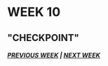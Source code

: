 # WEEK 10 

## "CHECKPOINT"

##### [PREVIOUS WEEK](https://samanthangsy.github.io/codewords/Weekly%20Diary/09/)  |  [NEXT WEEK](https://samanthangsy.github.io/codewords/Weekly%20Diary/11/)
